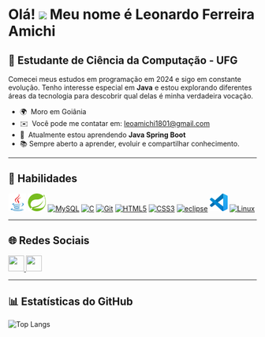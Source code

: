 # Olá! ![](https://user-images.githubusercontent.com/18350557/176309783-0785949b-9127-417c-8b55-ab5a4333674e.gif) Meu nome é Leonardo Ferreira Amichi

## 🧠 Estudante de Ciência da Computação - UFG

Comecei meus estudos em programação em 2024 e sigo em constante evolução. Tenho interesse especial em **Java** e estou explorando diferentes áreas da tecnologia para descobrir qual delas é minha verdadeira vocação.

- 🌍  Moro em Goiânia  
- ✉️  Você pode me contatar em: [leoamichi1801@gmail.com](mailto:leoamichi1801@gmail.com)  
- 🧠  Atualmente estou aprendendo **Java Spring Boot**
- 📚 Sempre aberto a aprender, evoluir e compartilhar conhecimento.

---

## 🚀 Habilidades

<p align="left">
<a href="https://www.oracle.com/java/" target="_blank" rel="noreferrer"><img src="https://github.com/devicons/devicon/blob/v2.16.0/icons/java/java-original.svg" width="36" height="36" alt="Java" /></a>
<a href="https://spring.io/" target="_blank" rel="noreferrer"><img src="https://github.com/devicons/devicon/blob/v2.16.0/icons/spring/spring-original.svg" width="36" height="36" alt="Java Spring" /></a>
<a href="https://www.mysql.com/" target="_blank" rel="noreferrer"><img src="https://raw.githubusercontent.com/danielcranney/readme-generator/main/public/icons/skills/mysql-colored.svg" width="36" height="36" alt="MySQL" /></a>
<a href="https://docs.microsoft.com/en-us/cpp/?view=msvc-170" target="_blank" rel="noreferrer"><img src="https://raw.githubusercontent.com/danielcranney/readme-generator/main/public/icons/skills/c-colored.svg" width="36" height="36" alt="C" /></a>
<a href="https://git-scm.com/" target="_blank" rel="noreferrer"><img src="https://raw.githubusercontent.com/danielcranney/readme-generator/main/public/icons/skills/git-colored.svg" width="36" height="36" alt="Git" /></a>
<a href="https://developer.mozilla.org/en-US/docs/Glossary/HTML5" target="_blank" rel="noreferrer"><img src="https://raw.githubusercontent.com/danielcranney/readme-generator/main/public/icons/skills/html5-colored.svg" width="36" height="36" alt="HTML5" /></a>
<a href="https://www.w3.org/TR/CSS/#css" target="_blank" rel="noreferrer"><img src="https://raw.githubusercontent.com/danielcranney/readme-generator/main/public/icons/skills/css3-colored.svg" width="36" height="36" alt="CSS3" /></a>
<a href="https://eclipseide.org/" target="_blank" rel="noreferrer"><img src="https://user-images.githubusercontent.com/11943860/46922575-7017cf80-cfe1-11e8-845a-0cd198fb546c.png" width="36" height="36" alt="eclipse" /></a>
<a href="https://code.visualstudio.com/" target="_blank" rel="noreferrer"><img src="https://github.com/devicons/devicon/blob/v2.16.0/icons/vscode/vscode-original.svg" width="36" height="36" alt="VS Code" /></a>
<a href="https://www.linux.org" target="_blank" rel="noreferrer"><img src="https://raw.githubusercontent.com/danielcranney/readme-generator/main/public/icons/skills/linux.svg" width="36" height="36" alt="Linux" /></a>
</p>

---

## 🌐 Redes Sociais

<p align="left">
<a href="https://www.github.com/LeonardoAmichi" target="_blank" rel="noreferrer">
<picture>
<source media="(prefers-color-scheme: dark)" srcset="https://raw.githubusercontent.com/danielcranney/readme-generator/main/public/icons/socials/github-dark.svg" />
<source media="(prefers-color-scheme: light)" srcset="https://raw.githubusercontent.com/danielcranney/readme-generator/main/public/icons/socials/github.svg" />
<img src="https://raw.githubusercontent.com/danielcranney/readme-generator/main/public/icons/socials/github.svg" width="32" height="32" />
</picture>
</a>
<a href="https://www.linkedin.com/in/leonardo-amichi-54a0b5302/" target="_blank" rel="noreferrer">
<picture>
<source media="(prefers-color-scheme: dark)" srcset="https://raw.githubusercontent.com/danielcranney/readme-generator/main/public/icons/socials/linkedin-dark.svg" />
<source media="(prefers-color-scheme: light)" srcset="https://raw.githubusercontent.com/danielcranney/readme-generator/main/public/icons/socials/linkedin.svg" />
<img src="https://raw.githubusercontent.com/danielcranney/readme-generator/main/public/icons/socials/linkedin.svg" width="32" height="32" />
</picture>
</a>
</p>

---

## 📊 Estatísticas do GitHub
![Top Langs](https://github-readme-stats.vercel.app/api/top-langs/?username=LeonardoAmichi&layout=compact&theme=github_dark)
